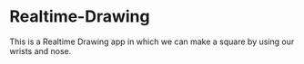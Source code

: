 # Realtime-Drawing
This is a Realtime Drawing app in which we can make a square by using our wrists and nose.
